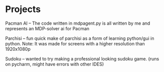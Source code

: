 # Projects
Pacman AI – The code written in mdpagent.py is all written by me and represents an MDP-solver ai for Pacman

Parchisi – fun quick make of parchisi as a form of learning python/gui in python. Note: It was made for screens with a higher resolution than 1920x1080p

Sudoku – wanted to try making a professional looking sudoku game. (runs on pycharm, might have errors with other IDES)
